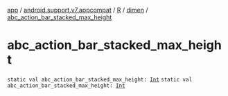[app](../../../index.md) / [android.support.v7.appcompat](../../index.md) / [R](../index.md) / [dimen](index.md) / [abc_action_bar_stacked_max_height](./abc_action_bar_stacked_max_height.md)

# abc_action_bar_stacked_max_height

`static val abc_action_bar_stacked_max_height: `[`Int`](https://kotlinlang.org/api/latest/jvm/stdlib/kotlin/-int/index.html)
`static val abc_action_bar_stacked_max_height: `[`Int`](https://kotlinlang.org/api/latest/jvm/stdlib/kotlin/-int/index.html)